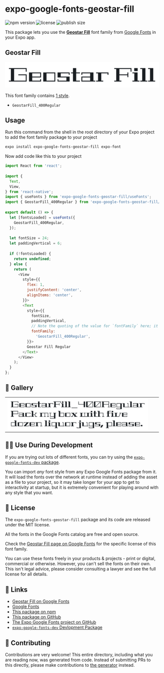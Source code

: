 # expo-google-fonts-geostar-fill

![npm version](https://flat.badgen.net/npm/v/expo-google-fonts-geostar-fill)
![license](https://flat.badgen.net/github/license/expo/google-fonts)
![publish size](https://flat.badgen.net/packagephobia/install/expo-google-fonts-geostar-fill)

This package lets you use the [**Geostar Fill**](https://fonts.google.com/specimen/Geostar+Fill) font family from [Google Fonts](https://fonts.google.com/) in your Expo app.

## Geostar Fill

![Geostar Fill](./font-family.png)

This font family contains [1 style](#-gallery).

- `GeostarFill_400Regular`

## Usage

Run this command from the shell in the root directory of your Expo project to add the font family package to your project
```sh
expo install expo-google-fonts-geostar-fill expo-font
```

Now add code like this to your project
```js
import React from 'react';

import {
  Text,
  View,
} from 'react-native';
import { useFonts } from 'expo-google-fonts-geostar-fill/useFonts';
import { GeostarFill_400Regular } from 'expo-google-fonts-geostar-fill/400Regular';

export default () => {
  let [fontsLoaded] = useFonts({
    GeostarFill_400Regular,
  });

  let fontSize = 24;
  let paddingVertical = 6;

  if (!fontsLoaded) {
    return undefined;
  } else {
    return (
      <View
        style={{
          flex: 1,
          justifyContent: 'center',
          alignItems: 'center',
        }}>
        <Text
          style={{
            fontSize,
            paddingVertical,
            // Note the quoting of the value for `fontFamily` here; it expects a string!
            fontFamily:
              'GeostarFill_400Regular',
          }}>
          Geostar Fill Regular
        </Text>
      </View>
    );
  }
};

```

## 🔡 Gallery


||||
|-|-|-|
|![GeostarFill_400Regular](.//400Regular/GeostarFill_400Regular.ttf.png)||||


## 👩‍💻 Use During Development

If you are trying out lots of different fonts, you can try using the [`expo-google-fonts-dev` package](https://github.com/freeboub/google-fonts/tree/master/font-packages/dev#readme).

You can import *any* font style from any Expo Google Fonts package from it. It will load the fonts
over the network at runtime instead of adding the asset as a file to your project, so it may take longer
for your app to get to interactivity at startup, but it is extremely convenient
for playing around with any style that you want.

## 📖 License

The `expo-google-fonts-geostar-fill` package and its code are released under the MIT license.

All the fonts in the Google Fonts catalog are free and open source.

Check the [Geostar Fill page on Google Fonts](https://fonts.google.com/specimen/Geostar+Fill) for the specific license of this font family.

You can use these fonts freely in your products & projects - print or digital, commercial or otherwise. However, you can't sell the fonts on their own. This isn't legal advice, please consider consulting a lawyer and see the full license for all details.

## 🔗 Links

- [Geostar Fill on Google Fonts](https://fonts.google.com/specimen/Geostar+Fill)
- [Google Fonts](https://fonts.google.com/)
- [This package on npm](https://www.npmjs.com/package/expo-google-fonts-geostar-fill)
- [This package on GitHub](https://github.com/freeboub/google-fonts/tree/master/font-packages/geostar-fill)
- [The Expo Google Fonts project on GitHub](https://github.com/freeboub/google-fonts)
- [`expo-google-fonts-dev` Devlopment Package](https://github.com/freeboub/google-fonts/tree/master/font-packages/dev)

## 🤝 Contributing

Contributions are very welcome! This entire directory, including what you are reading now, was generated from code. Instead of submitting PRs to this directly, please make contributions to [the generator](https://github.com/freeboub/google-fonts/tree/master/packages/generator) instead.
